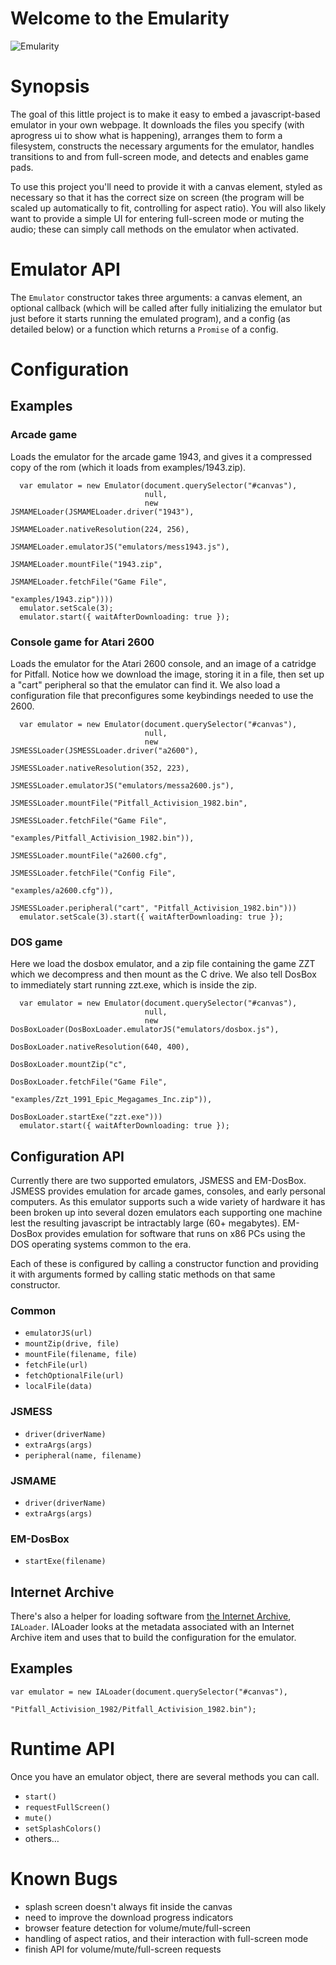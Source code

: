# Welcome to the Emularity #
![Emularity](https://raw.githubusercontent.com/db48x/emularity/master/logo/emularity_light.png)
# Synopsis #

The goal of this little project is to make it easy to embed a
javascript-based emulator in your own webpage. It downloads the files
you specify (with aprogress ui to show what is happening), arranges
them to form a filesystem, constructs the necessary arguments for the
emulator, handles transitions to and from full-screen mode, and
detects and enables game pads.

To use this project you'll need to provide it with a canvas element,
styled as necessary so that it has the correct size on screen (the
program will be scaled up automatically to fit, controlling for aspect
ratio). You will also likely want to provide a simple UI for entering
full-screen mode or muting the audio; these can simply call methods on
the emulator when activated.

# Emulator API #

The `Emulator` constructor takes three arguments: a canvas element, an
optional callback (which will be called after fully initializing the
emulator but just before it starts running the emulated program), and
a config (as detailed below) or a function which returns a `Promise`
of a config.

# Configuration #

## Examples ##

### Arcade game ###

Loads the emulator for the arcade game 1943, and gives it a compressed
copy of the rom (which it loads from examples/1943.zip).

      var emulator = new Emulator(document.querySelector("#canvas"),
                                  null,
                                  new JSMAMELoader(JSMAMELoader.driver("1943"),
                                                   JSMAMELoader.nativeResolution(224, 256),
                                                   JSMAMELoader.emulatorJS("emulators/mess1943.js"),
                                                   JSMAMELoader.mountFile("1943.zip",
                                                                          JSMAMELoader.fetchFile("Game File",
                                                                                                 "examples/1943.zip"))))
      emulator.setScale(3);
      emulator.start({ waitAfterDownloading: true });

### Console game for Atari 2600 ###

Loads the emulator for the Atari 2600 console, and an image of a
catridge for Pitfall. Notice how we download the image, storing it in
a file, then set up a "cart" peripheral so that the emulator can find
it. We also load a configuration file that preconfigures some
keybindings needed to use the 2600.

      var emulator = new Emulator(document.querySelector("#canvas"),
                                  null,
                                  new JSMESSLoader(JSMESSLoader.driver("a2600"),
                                                   JSMESSLoader.nativeResolution(352, 223),
                                                   JSMESSLoader.emulatorJS("emulators/messa2600.js"),
                                                   JSMESSLoader.mountFile("Pitfall_Activision_1982.bin",
                                                                          JSMESSLoader.fetchFile("Game File",
                                                                                                 "examples/Pitfall_Activision_1982.bin")),
                                                   JSMESSLoader.mountFile("a2600.cfg",
                                                                          JSMESSLoader.fetchFile("Config File",
                                                                                                 "examples/a2600.cfg")),
                                                   JSMESSLoader.peripheral("cart", "Pitfall_Activision_1982.bin")))
      emulator.setScale(3).start({ waitAfterDownloading: true });

### DOS game ###

Here we load the dosbox emulator, and a zip file containing the game
ZZT which we decompress and then mount as the C drive. We also tell
DosBox to immediately start running zzt.exe, which is inside the zip.

      var emulator = new Emulator(document.querySelector("#canvas"),
                                  null,
                                  new DosBoxLoader(DosBoxLoader.emulatorJS("emulators/dosbox.js"),
                                                   DosBoxLoader.nativeResolution(640, 400),
                                                   DosBoxLoader.mountZip("c",
                                                                         DosBoxLoader.fetchFile("Game File",
                                                                                                "examples/Zzt_1991_Epic_Megagames_Inc.zip")),
                                                   DosBoxLoader.startExe("zzt.exe")))
      emulator.start({ waitAfterDownloading: true });

## Configuration API ##

Currently there are two supported emulators, JSMESS and
EM-DosBox. JSMESS provides emulation for arcade games, consoles, and
early personal computers. As this emulator supports such a wide
variety of hardware it has been broken up into several dozen emulators
each supporting one machine lest the resulting javascript be
intractably large (60+ megabytes). EM-DosBox provides emulation for
software that runs on x86 PCs using the DOS operating systems common
to the era.

Each of these is configured by calling a constructor function and
providing it with arguments formed by calling static methods on that
same constructor.

### Common ###

* `emulatorJS(url)`
* `mountZip(drive, file)`
* `mountFile(filename, file)`
* `fetchFile(url)`
* `fetchOptionalFile(url)`
* `localFile(data)`

### JSMESS ###

* `driver(driverName)`
* `extraArgs(args)`
* `peripheral(name, filename)`

### JSMAME ###

* `driver(driverName)`
* `extraArgs(args)`

### EM-DosBox ###

* `startExe(filename)`

## Internet Archive ##

There's also a helper for loading software from
[the Internet Archive](https://archive.org/v2), `IALoader`. IALoader
looks at the metadata associated with an Internet Archive item and
uses that to build the configuration for the emulator.

## Examples ##

    var emulator = new IALoader(document.querySelector("#canvas"),
                                "Pitfall_Activision_1982/Pitfall_Activision_1982.bin");

# Runtime API #

Once you have an emulator object, there are several methods you can call.

* `start()`
* `requestFullScreen()`
* `mute()`
* `setSplashColors()`
* others…

# Known Bugs #

* splash screen doesn't always fit inside the canvas
* need to improve the download progress indicators
* browser feature detection for volume/mute/full-screen
* handling of aspect ratios, and their interaction with full-screen mode
* finish API for volume/mute/full-screen requests
